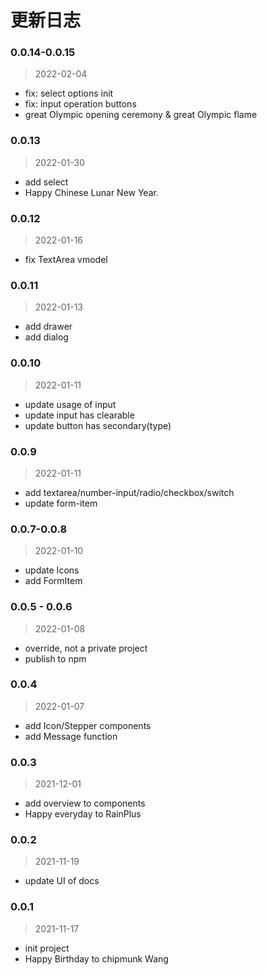 # 更新日志

### 0.0.14-0.0.15
> 2022-02-04

- fix: select options init
- fix: input operation buttons
- great Olympic opening ceremony & great Olympic flame

### 0.0.13
> 2022-01-30

- add select
- Happy Chinese Lunar New Year.

### 0.0.12
> 2022-01-16

- fix TextArea vmodel

### 0.0.11
> 2022-01-13

- add drawer
- add dialog

### 0.0.10
> 2022-01-11

- update usage of input
- update input has clearable
- update button has secondary(type)

### 0.0.9
> 2022-01-11

- add textarea/number-input/radio/checkbox/switch
- update form-item

### 0.0.7-0.0.8
> 2022-01-10

- update Icons
- add FormItem

### 0.0.5 - 0.0.6
> 2022-01-08

- override, not a private project
- publish to npm

### 0.0.4
> 2022-01-07

- add Icon/Stepper components
- add Message function

### 0.0.3
> 2021-12-01

- add overview to components
- Happy everyday to RainPlus

### 0.0.2
> 2021-11-19

- update UI of docs

### 0.0.1
> 2021-11-17

- init project
- Happy Birthday to chipmunk Wang